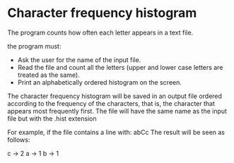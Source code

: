 # Character frequency histogram

The program counts how often each letter appears in a text file.

the program must:

- Ask the user for the name of the input file.
- Read the file and count all the letters (upper and lower case letters are treated as the same).
- Print an alphabetically ordered histogram on the screen.

The character frequency histogram will be saved in an output file ordered according to the frequency of the characters, that is, the character that appears most frequently first.
The file will have the same name as the input file but with the .hist extension

For example, if the file contains a line with: abCc
The result will be seen as follows:

 c -> 2
 a -> 1
 b -> 1
